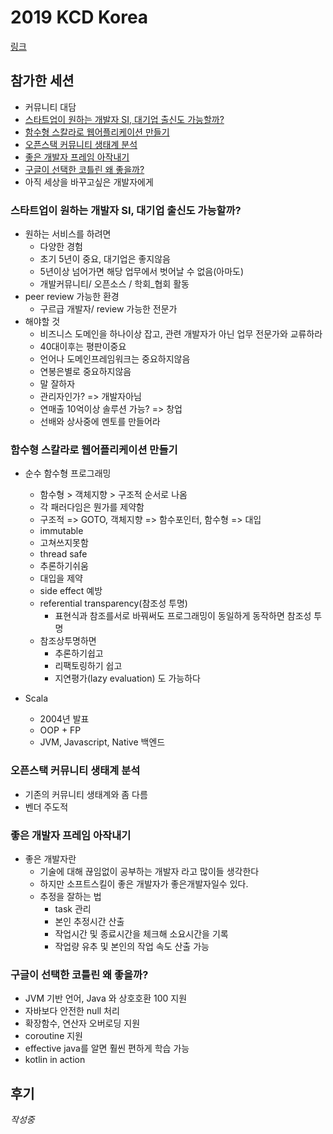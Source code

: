 # 2019 KCD Korea

[링크](https://kcd2019.festa.io/)

## 참가한 세션
* 커뮤니티 대담	
* [스타트업이 원하는 개발자 SI, 대기업 출신도 가능할까?](https://github.com/sehajyang/TIL/blob/master/Seminar/190223-2019-KCD-Korea.md#%EC%8A%A4%ED%83%80%ED%8A%B8%EC%97%85%EC%9D%B4-%EC%9B%90%ED%95%98%EB%8A%94-%EA%B0%9C%EB%B0%9C%EC%9E%90-si-%EB%8C%80%EA%B8%B0%EC%97%85-%EC%B6%9C%EC%8B%A0%EB%8F%84-%EA%B0%80%EB%8A%A5%ED%95%A0%EA%B9%8C)
* [함수형 스칼라로 웹어플리케이션 만들기](https://github.com/sehajyang/TIL/blob/master/Seminar/190223-2019-KCD-Korea.md#%ED%95%A8%EC%88%98%ED%98%95-%EC%8A%A4%EC%B9%BC%EB%9D%BC%EB%A1%9C-%EC%9B%B9%EC%96%B4%ED%94%8C%EB%A6%AC%EC%BC%80%EC%9D%B4%EC%85%98-%EB%A7%8C%EB%93%A4%EA%B8%B0)
* [오픈스택 커뮤니티 생태계 분석](https://github.com/sehajyang/TIL/blob/master/Seminar/190223-2019-KCD-Korea.md#%EC%98%A4%ED%94%88%EC%8A%A4%ED%83%9D-%EC%BB%A4%EB%AE%A4%EB%8B%88%ED%8B%B0-%EC%83%9D%ED%83%9C%EA%B3%84-%EB%B6%84%EC%84%9D)
* [좋은 개발자 프레임 아작내기](https://github.com/sehajyang/TIL/blob/master/Seminar/190223-2019-KCD-Korea.md#%EC%A2%8B%EC%9D%80-%EA%B0%9C%EB%B0%9C%EC%9E%90-%ED%94%84%EB%A0%88%EC%9E%84-%EC%95%84%EC%9E%91%EB%82%B4%EA%B8%B0)
* [구글이 선택한 코틀린 왜 좋을까?](https://github.com/sehajyang/TIL/blob/master/Seminar/190223-2019-KCD-Korea.md#%EA%B5%AC%EA%B8%80%EC%9D%B4-%EC%84%A0%ED%83%9D%ED%95%9C-%EC%BD%94%ED%8B%80%EB%A6%B0-%EC%99%9C-%EC%A2%8B%EC%9D%84%EA%B9%8C)
* 아직 세상을 바꾸고싶은 개발자에게

### 스타트업이 원하는 개발자 SI, 대기업 출신도 가능할까?


* 원하는 서비스를 하려면
	* 다양한 경험
	* 초기 5년이 중요, 대기업은 좋지않음
	* 5년이상 넘어가면 해당 업무에서 벗어날 수 없음(아마도)
	* 개발커뮤니티/ 오픈소스 / 학회_협회 활동
* peer review 가능한 환경
	* 구르급 개발자/ review 가능한 전문가
* 해야할 것
	* 비즈니스 도메인을 하나이상 잡고, 관련 개발자가 아닌 업무 전문가와 교류하라
	* 40대이후는 평판이중요
	* 언어나 도메인프레임워크는 중요하지않음
	* 연봉은별로 중요하지않음
	* 말 잘하자
	* 관리자인가? => 개발자아님
	* 연매출 10억이상 솔루션 가능? => 창업
	* 선배와 상사중에 멘토를 만들어라


### 함수형 스칼라로 웹어플리케이션 만들기
* 순수 함수형 프로그래밍
    * 함수형 > 객체지향 > 구조적 순서로 나옴
    * 각 패러다임은 뭔가를 제약함
    * 구조적 => GOTO, 객체지향 => 함수포인터, 함수형 => 대입
    * immutable
    * 고쳐쓰지못함
    * thread safe
    * 추론하기쉬움
    * 대입을 제약
    * side effect 예방
    * referential transparency(참조성 투명)
        * 표현식과 참조를서로 바꿔써도 프로그래밍이 동일하게 동작하면 참조성 투명
    * 참조상투명하면
        * 추론하기쉽고
        * 리팩토링하기 쉽고
        * 지연평가(lazy evaluation) 도 가능하다

* Scala
    * 2004년 발표
    * OOP + FP
    * JVM, Javascript, Native 백엔드
    
### 오픈스택 커뮤니티 생태계 분석
* 기존의 커뮤니티 생태계와 좀 다름
* 벤더 주도적

### 좋은 개발자 프레임 아작내기
* 좋은 개발자란
    * 기술에 대해 끊임없이 공부하는 개발자 라고 많이들 생각한다
    * 하지만 소프트스킬이 좋은 개발자가 좋은개발자일수 있다.
    * 추정을 잘하는 법
        * task 관리
        * 본인 추정시간 산출
        * 작업시간 및 종료시간을 체크해 소요시간을 기록
        * 작업량 유추 및 본인의 작업 속도 산출 가능
        
### 구글이 선택한 코틀린 왜 좋을까?
* JVM 기반 언어, Java 와 상호호환 100 지원
* 자바보다 안전한 null 처리
* 확장함수, 연산자 오버로딩 지원
* coroutine 지원
* effective java를 알면 훨씬 편하게 학습 가능
* kotlin in action

## 후기
*작성중*
